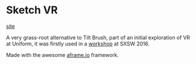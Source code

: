 # Sketch VR

[site](http://uniform-futures.github.io/sketch-vr/)

A very grass-root alternative to Tilt Brush, part of an initial exploration of VR at Uniform, it was firstly used in a [workshop](http://uniform.net/blog/april-2016/sxsw-2016/) at SXSW 2016.

Made with the awesome [aframe.io](https://aframe.io/) framework.
